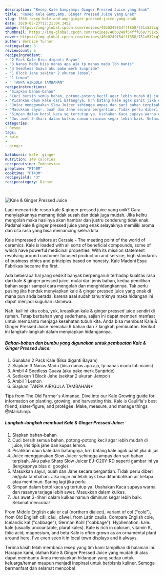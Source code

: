 ```yaml
---
description: "Resep Kale &amp;amp; Ginger Pressed Juice yang Enak"
title: "Resep Kale &amp;amp; Ginger Pressed Juice yang Enak"
slug: 1566-resep-kale-and-amp-ginger-pressed-juice-yang-enak
date: 2020-05-27T12:21:04.245Z
image: https://img-global.cpcdn.com/recipes/40b0249f54fff858/751x532cq70/kale-ginger-pressed-juice-foto-resep-utama.jpg
thumbnail: https://img-global.cpcdn.com/recipes/40b0249f54fff858/751x532cq70/kale-ginger-pressed-juice-foto-resep-utama.jpg
cover: https://img-global.cpcdn.com/recipes/40b0249f54fff858/751x532cq70/kale-ginger-pressed-juice-foto-resep-utama.jpg
author: Bernice Turner
ratingvalue: 3
reviewcount: 6
recipeingredient:
- "2 Pack Kale Bisa diganti Bayam"
- "3 Nanas Madu bisa nanas apa aja tp nanas madu lbh manis"
- "4 Seedless Guava aku pake merk Sunpride"
- "1 Block Jahe sekitar 2 ukuran Jempol"
- "1 Lemon"
- " TANPA AIRGULA TAMBAHAN"
recipeinstructions:
- "Siapkan bahan-bahan"
- "Cuci bersih semua bahan, potong-potong kecil agar lebih mudah di juice, iris tipis jahe dan kupas lemon."
- "Pisahkan daun kale dari batangnya, krn batang kale agak pahit jika di jus"
- "Juice menggunakan Slow Juicer sehingga ampas dan sari bahan terpisah. Aku pake Sharp Slow Juicer EJ-C20Y-RD seperti gambar ini ya (lengkapnya bisa di google)"
- "Masukkan sayur, buah dan Jahe secara bergantian. Tidak perlu diberi air/gula tambahan. Jika ingin air lebih byk bisa ditambahkan air kelapa atau mentimun. Saring lagi jika perlu."
- "Simpan dalam botol kaca yg tertutup ya. Usahakan Kaca supaya warna dan rasanya terjaga lebih awet. Masukkan dalam kulkas."
- "Jus awet 3-4hari dalam kulkas namun diminum segar lebih baik. Selamat mencoba!"
categories:
- Resep
tags:
- kale
- 
- ginger

katakunci: kale  ginger 
nutrition: 149 calories
recipecuisine: Indonesian
preptime: "PT40M"
cooktime: "PT43M"
recipeyield: "3"
recipecategory: Dinner

---
```



![Kale &amp; Ginger Pressed Juice](https://img-global.cpcdn.com/recipes/40b0249f54fff858/751x532cq70/kale-ginger-pressed-juice-foto-resep-utama.jpg)

Lagi mencari ide resep kale &amp; ginger pressed juice yang unik? Cara menyiapkannya memang tidak susah dan tidak juga mudah. Jika keliru mengolah maka hasilnya akan hambar dan justru cenderung tidak enak. Padahal kale &amp; ginger pressed juice yang enak selayaknya memiliki aroma dan cita rasa yang bisa memancing selera kita.

Kale impressed visitors at Cersaie - The meeting point of the world of ceramics. Kale is loaded with all sorts of beneficial compounds, some of which have powerful medicinal properties. With its mission statement revolving around customer focused production and service, high standards of business ethics and principles based on honesty, Kale Madeni Esya Fabrikası became the first.

Ada beberapa hal yang sedikit banyak berpengaruh terhadap kualitas rasa dari kale &amp; ginger pressed juice, mulai dari jenis bahan, kedua pemilihan bahan segar sampai cara mengolah dan menghidangkannya. Tak perlu pusing jika hendak menyiapkan kale &amp; ginger pressed juice yang enak di mana pun anda berada, karena asal sudah tahu triknya maka hidangan ini dapat menjadi suguhan istimewa.


Nah, kali ini kita coba, yuk, kreasikan kale &amp; ginger pressed juice sendiri di rumah. Tetap berbahan yang sederhana, sajian ini dapat memberi manfaat untuk membantu menjaga kesehatan tubuh kita. Anda bisa membuat Kale &amp; Ginger Pressed Juice memakai 6 bahan dan 7 langkah pembuatan. Berikut ini langkah-langkah dalam menyiapkan hidangannya.

<!--inarticleads1-->

##### Bahan-bahan dan bumbu yang digunakan untuk pembuatan Kale &amp; Ginger Pressed Juice:

1. Gunakan 2 Pack Kale (Bisa diganti Bayam)
1. Siapkan 3 Nanas Madu (bisa nanas apa aja, tp nanas madu lbh manis)
1. Ambil 4 Seedless Guava (aku pake merk Sunpride)
1. Sediakan 1 Block Jahe (sekitar 2 ukuran Jempol)
1. Ambil 1 Lemon
1. Siapkan  TANPA AIR/GULA TAMBAHAN*


Tips from The Old Farmer&#39;s Almanac. Dive into our Kale Growing guide for information on planting, growing, and harvesting this. Kale is Caulifla&#39;s best friend, sister-figure, and protégée. Make, measure, and manage things @Mailchimp. 

<!--inarticleads2-->

##### Langkah-langkah membuat Kale &amp; Ginger Pressed Juice:

1. Siapkan bahan-bahan
1. Cuci bersih semua bahan, potong-potong kecil agar lebih mudah di juice, iris tipis jahe dan kupas lemon.
1. Pisahkan daun kale dari batangnya, krn batang kale agak pahit jika di jus
1. Juice menggunakan Slow Juicer sehingga ampas dan sari bahan terpisah. Aku pake Sharp Slow Juicer EJ-C20Y-RD seperti gambar ini ya (lengkapnya bisa di google)
1. Masukkan sayur, buah dan Jahe secara bergantian. Tidak perlu diberi air/gula tambahan. Jika ingin air lebih byk bisa ditambahkan air kelapa atau mentimun. Saring lagi jika perlu.
1. Simpan dalam botol kaca yg tertutup ya. Usahakan Kaca supaya warna dan rasanya terjaga lebih awet. Masukkan dalam kulkas.
1. Jus awet 3-4hari dalam kulkas namun diminum segar lebih baik. Selamat mencoba!


From Middle English cale or cal (northern dialect), variant of col (&#34;cole&#34;), from Old English cāl, cāul, cāwel, from Latin caulis. Compare English cole, Icelandic kál (&#34;cabbage&#34;), German Kohl (&#34;cabbage&#34;). Hyphenation: kale. kale (usually uncountable, plural kales). Kale is rich in calcium, vitamin K, folic acid, magnesium, and beta Kale is often grown as an ornamental plant around here. I&#39;ve even seen it in local town displays and it always. 

Terima kasih telah membaca resep yang tim kami tampilkan di halaman ini. Harapan kami, olahan Kale &amp; Ginger Pressed Juice yang mudah di atas dapat membantu Anda menyiapkan hidangan yang sedap untuk keluarga/teman maupun menjadi inspirasi untuk berbisnis kuliner. Semoga bermanfaat dan selamat mencoba!
